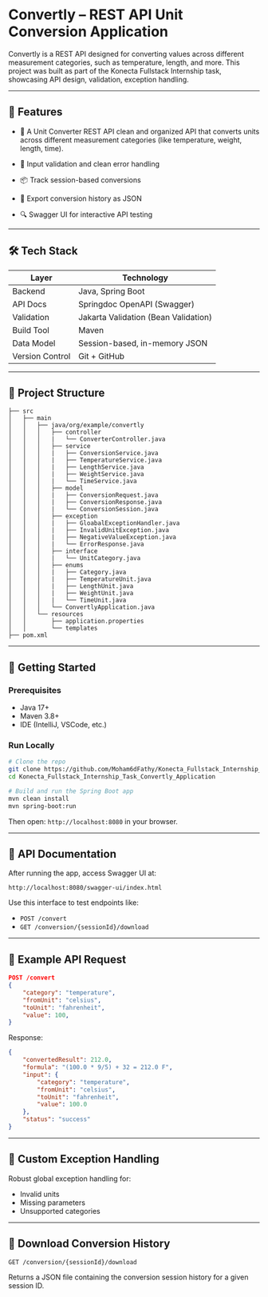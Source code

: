 # Convertly – REST API Unit Conversion Application

Convertly is a REST API designed for converting values across different measurement categories, such as temperature, length, and more. This project was built as part of the Konecta Fullstack Internship task, showcasing API design, validation, exception handling.

---


## 📌 Features

- 🔁 A Unit Converter REST API clean and organized API that converts units
  across different measurement categories (like temperature, weight,
  length, time).

- 🧪 Input validation and clean error handling
- 📦 Track session-based conversions
- 📄 Export conversion history as JSON
- 🔍 Swagger UI for interactive API testing

---

## 🛠️ Tech Stack

| Layer       | Technology                    |
|-------------|-------------------------------|
| Backend     | Java, Spring Boot             |
| API Docs    | Springdoc OpenAPI (Swagger)   |
| Validation  | Jakarta Validation (Bean Validation) |
| Build Tool  | Maven                         |
| Data Model  | Session-based, in-memory JSON |
| Version Control | Git + GitHub              |

---

## 📁 Project Structure

```
├── src
│   ├── main
│   │   ├── java/org/example/convertly
│   │   │   ├── controller
│   │   │   |   └── ConverterController.java
│   │   │   ├── service
│   │   │   |   ├── ConversionService.java
│   │   │   |   ├── TemperatureService.java
│   │   │   |   ├── LengthService.java
│   │   │   |   ├── WeightService.java
│   │   │   |   └── TimeService.java
│   │   │   ├── model
│   │   │   |   ├── ConversionRequest.java
│   │   │   |   ├── ConversionResponse.java
│   │   │   |   └── ConversionSession.java
│   │   │   ├── exception
│   │   │   |   ├── GloabalExceptionHandler.java
│   │   │   |   ├── InvalidUnitException.java
│   │   │   |   ├── NegativeValueException.java
│   │   │   |   └── ErrorResponse.java
│   │   │   ├── interface
│   │   │   |   └── UnitCategory.java
│   │   │   ├── enums
│   │   │   |   ├── Category.java
│   │   │   |   ├── TemperatureUnit.java
│   │   │   |   ├── LengthUnit.java
│   │   │   |   ├── WeightUnit.java
│   │   │   |   └── TimeUnit.java
│   │   │   └── ConvertlyApplication.java
│   │   └── resources
│   │       ├── application.properties
│   │       └── templates 
├── pom.xml
```

---

## 🚀 Getting Started

### Prerequisites

- Java 17+
- Maven 3.8+
- IDE (IntelliJ, VSCode, etc.)

### Run Locally

```bash
# Clone the repo
git clone https://github.com/Moham6dFathy/Konecta_Fullstack_Internship_Task_Convertly_Application.git
cd Konecta_Fullstack_Internship_Task_Convertly_Application

# Build and run the Spring Boot app
mvn clean install
mvn spring-boot:run
```

Then open: `http://localhost:8080` in your browser.

---

## 📄 API Documentation

After running the app, access Swagger UI at:

```
http://localhost:8080/swagger-ui/index.html
```

Use this interface to test endpoints like:

- `POST /convert`
- `GET /conversion/{sessionId}/download`

---

## 🧪 Example API Request

```json
POST /convert
{
    "category": "temperature",
    "fromUnit": "celsius",
    "toUnit": "fahrenheit",
    "value": 100,
}
```

Response:
```json
{
    "convertedResult": 212.0,
    "formula": "(100.0 * 9/5) + 32 = 212.0 F",
    "input": {
        "category": "temperature",
        "fromUnit": "celsius",
        "toUnit": "fahrenheit",
        "value": 100.0
    },
    "status": "success"
}
```

---

## 🧰 Custom Exception Handling

Robust global exception handling for:
- Invalid units
- Missing parameters
- Unsupported categories

---

## 📂 Download Conversion History

```http
GET /conversion/{sessionId}/download
```

Returns a JSON file containing the conversion session history for a given session ID.

